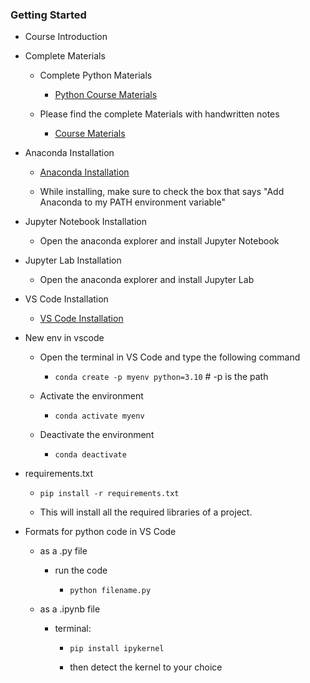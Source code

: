 ### Getting Started

- Course Introduction
- Complete Materials

     - Complete Python Materials

        - [Python Course Materials](https://github.com/krishnaik06/Complete-Python-Bootcamp)

    - Please find the complete Materials with handwritten notes

        - [Course Materials](https://github.com/krishnaik06/Complete-Data-Science-With-Machine-Learning-And-NLP-2024)

- Anaconda Installation

    - [Anaconda Installation](https://www.anaconda.com/products/individual)

    - While installing, make sure to check the box that says "Add Anaconda to my PATH environment variable"

- Jupyter Notebook Installation

    - Open the anaconda explorer and install Jupyter Notebook

- Jupyter Lab Installation

    - Open the anaconda explorer and install Jupyter Lab

- VS Code Installation

    - [VS Code Installation](https://code.visualstudio.com/)

- New env in vscode

    - Open the terminal in VS Code and type the following command

        - `conda create -p myenv python=3.10` # -p is the path

    - Activate the environment

        - `conda activate myenv`

    - Deactivate the environment

        - `conda deactivate`

- requirements.txt

    - `pip install -r requirements.txt`

    -  This will install all the required libraries of a project.

- Formats for python code in VS Code

    - as a .py file

        - run the code

            - `python filename.py`

    - as a .ipynb file

        - terminal:

            - `pip install ipykernel`

            - then detect the kernel to your choice

    


